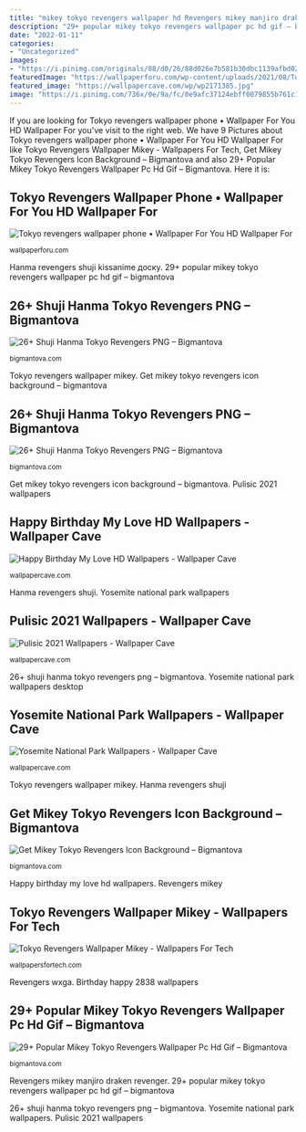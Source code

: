 ```yaml
---
title: "mikey tokyo revengers wallpaper hd Revengers mikey manjiro draken revenger"
description: "29+ popular mikey tokyo revengers wallpaper pc hd gif – bigmantova"
date: "2022-01-11"
categories:
- "Uncategorized"
images:
- "https://i.pinimg.com/originals/88/d0/26/88d026e7b581b30dbc1139afbd02860d.jpg"
featuredImage: "https://wallpaperforu.com/wp-content/uploads/2021/08/Tokyo-Revengers-Wallpapers28-768x1365.jpg"
featured_image: "https://wallpapercave.com/wp/wp2171385.jpg"
image: "https://i.pinimg.com/736x/0e/9a/fc/0e9afc37124ebff0079855b761c1590d.jpg"
---
```


If you are looking for Tokyo revengers wallpaper phone • Wallpaper For You HD Wallpaper For you've visit to the right web. We have 9 Pictures about Tokyo revengers wallpaper phone • Wallpaper For You HD Wallpaper For like Tokyo Revengers Wallpaper Mikey - Wallpapers For Tech, Get Mikey Tokyo Revengers Icon Background – Bigmantova and also 29+ Popular Mikey Tokyo Revengers Wallpaper Pc Hd Gif – Bigmantova. Here it is:

## Tokyo Revengers Wallpaper Phone • Wallpaper For You HD Wallpaper For

![Tokyo revengers wallpaper phone • Wallpaper For You HD Wallpaper For](https://wallpaperforu.com/wp-content/uploads/2021/08/Tokyo-Revengers-Wallpapers28-768x1365.jpg "Revengers wxga")

<small>wallpaperforu.com</small>

Hanma revengers shuji kissanime доску. 29+ popular mikey tokyo revengers wallpaper pc hd gif – bigmantova

## 26+ Shuji Hanma Tokyo Revengers PNG – Bigmantova

![26+ Shuji Hanma Tokyo Revengers PNG – Bigmantova](https://i.pinimg.com/736x/19/aa/63/19aa637e5ef3db24004c30be9bf8bc26.jpg "Pulisic wallpapercave")

<small>bigmantova.com</small>

Tokyo revengers wallpaper mikey. Get mikey tokyo revengers icon background – bigmantova

## 26+ Shuji Hanma Tokyo Revengers PNG – Bigmantova

![26+ Shuji Hanma Tokyo Revengers PNG – Bigmantova](https://i.pinimg.com/originals/88/d0/26/88d026e7b581b30dbc1139afbd02860d.jpg "Revengers manjiro animasi revenger nagoya")

<small>bigmantova.com</small>

Get mikey tokyo revengers icon background – bigmantova. Pulisic 2021 wallpapers

## Happy Birthday My Love HD Wallpapers - Wallpaper Cave

![Happy Birthday My Love HD Wallpapers - Wallpaper Cave](https://wallpapercave.com/wp/wp2928264.jpg "Tokyo revengers wallpaper mikey")

<small>wallpapercave.com</small>

Hanma revengers shuji. Yosemite national park wallpapers

## Pulisic 2021 Wallpapers - Wallpaper Cave

![Pulisic 2021 Wallpapers - Wallpaper Cave](https://wallpapercave.com/wp/wp9206746.jpg "Birthday happy 2838 wallpapers")

<small>wallpapercave.com</small>

26+ shuji hanma tokyo revengers png – bigmantova. Yosemite national park wallpapers desktop

## Yosemite National Park Wallpapers - Wallpaper Cave

![Yosemite National Park Wallpapers - Wallpaper Cave](https://wallpapercave.com/wp/wp2171385.jpg "26+ shuji hanma tokyo revengers png – bigmantova")

<small>wallpapercave.com</small>

Tokyo revengers wallpaper mikey. Hanma revengers shuji

## Get Mikey Tokyo Revengers Icon Background – Bigmantova

![Get Mikey Tokyo Revengers Icon Background – Bigmantova](https://i.pinimg.com/736x/0e/9a/fc/0e9afc37124ebff0079855b761c1590d.jpg "26+ shuji hanma tokyo revengers png – bigmantova")

<small>bigmantova.com</small>

Happy birthday my love hd wallpapers. Revengers mikey

## Tokyo Revengers Wallpaper Mikey - Wallpapers For Tech

![Tokyo Revengers Wallpaper Mikey - Wallpapers For Tech](https://i2.wp.com/wallpapersfortech.com/wp-content/uploads/2021/07/Tokyo-Revengers-Mikey-Wallpaper.png?resize=928%2C1313&amp;ssl=1 "26+ shuji hanma tokyo revengers png – bigmantova")

<small>wallpapersfortech.com</small>

Revengers wxga. Birthday happy 2838 wallpapers

## 29+ Popular Mikey Tokyo Revengers Wallpaper Pc Hd Gif – Bigmantova

![29+ Popular Mikey Tokyo Revengers Wallpaper Pc Hd Gif – Bigmantova](https://i.pinimg.com/736x/34/a5/7e/34a57e8f8bc5c738526d2311a056daa5.jpg "Pulisic wallpapercave")

<small>bigmantova.com</small>

Revengers mikey manjiro draken revenger. 29+ popular mikey tokyo revengers wallpaper pc hd gif – bigmantova

26+ shuji hanma tokyo revengers png – bigmantova. Yosemite national park wallpapers. Pulisic 2021 wallpapers
